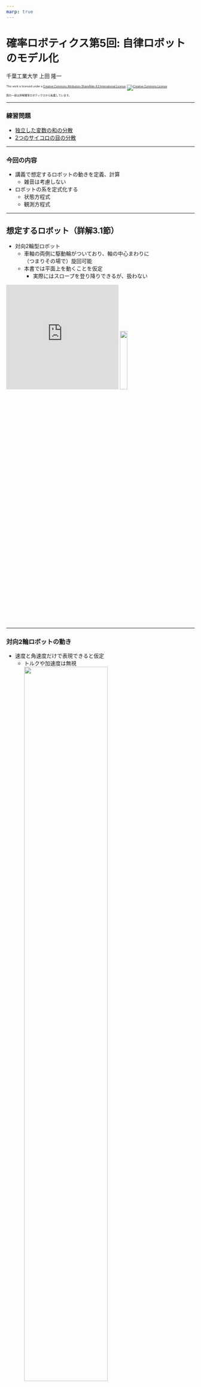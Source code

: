 ```yaml
---
marp: true
---
```


<!-- footer: 確率ロボティクス第5回 -->

# 確率ロボティクス第5回: 自律ロボットのモデル化

千葉工業大学 上田 隆一

<p style="font-size:50%">
This work is licensed under a <a rel="license" href="http://creativecommons.org/licenses/by-sa/4.0/">Creative Commons Attribution-ShareAlike 4.0 International License</a>.
<a rel="license" href="http://creativecommons.org/licenses/by-sa/4.0/">
<img alt="Creative Commons License" style="border-width:0" src="https://i.creativecommons.org/l/by-sa/4.0/88x31.png" /></a>
</p>
<p style="font-size:50%">
図の一部は詳解確率ロボティクスから転載しています。
</p>

$$\newcommand{\V}[1]{\boldsymbol{#1}}$$
$$\newcommand{\jump}[1]{[\![#1]\!]}$$
$$\newcommand{\bigjump}[1]{\big[\!\!\big[#1\big]\!\!\big]}$$
$$\newcommand{\Bigjump}[1]{\bigg[\!\!\bigg[#1\bigg]\!\!\bigg]}$$

---

<!-- paginate: true -->

### 練習問題

- [独立した変数の和の分散](https://b.ueda.tech/?page=robot_and_stats_questions#独立した変数の和の分散)
- [2つのサイコロの目の分散](https://b.ueda.tech/?page=robot_and_stats_questions#2つのサイコロの目の分散)

---

### 今回の内容

- 講義で想定するロボットの動きを定義、計算
    - 雑音は考慮しない　
- ロボットの系を定式化する
    - 状態方程式
    - 観測方程式

---

## 想定するロボット（詳解3.1節）

- 対向2輪型ロボット
    - 車軸の両側に駆動輪がついており、軸の中心まわりに<br />（つまりその場で）旋回可能
    - 本書では平面上を動くことを仮定
        - 実際にはスロープを登り降りできるが、扱わない

<iframe width="300" height="280" src="https://www.youtube.com/embed/zm0gP6o09lM" frameborder="0" allow="accelerometer; autoplay; encrypted-media; gyroscope; picture-in-picture" allowfullscreen></iframe>
<img width="20%" src="./figs/tsukuba.jpg" />

---

### 対向2輪ロボットの動き

- 速度と角速度だけで表現できると仮定
    - トルクや加速度は無視
        <img width="70%" src="./figs/robot_vels.jpg" />
        - 図は詳解確率ロボティクスから転載

---

## 世界座標系と描画（詳解3.2.1, 3.2.2項）

- ロボットの動き回る平面を準備
    - 図のように$X$軸、$Y$軸を設置
    - <span style="color:red">世界座標系</span>$\Sigma_\text{world}$と名付ける
- ロボットが$\Sigma_\text{world}$でどのように存在しているか
    - $(x \ y)^\top$: 位置、$\theta$: 向きで表せる
    - ベクトル $\V{x} = (x \ y \ \theta)^\top$として表現
    - $\V{x}$: 「<span style="color:red">姿勢</span>」と呼んだり「<span style="color:red">状態</span>」と呼んだり
        - 姿勢: ロボット工学の用語
        - 状態: 制御工学の用語

![bg right:30%](./figs/world_coordinate_system.png)

---

### 状態と状態空間

制御の話をするために用語を整理

- ロボットのとりうる状態$\V{x}$の集合を$\mathcal{X}$とする
    - $\mathcal{X}$を<span style="color:red">状態空間</span>と呼ぶ
    - 要はロボットが行ける範囲　
- 数式での表現
    - <span style="font-size:90%">$\mathcal{X} = \{ \V{x} = (x \ y \ \theta)^\top | x \in [x_\text{min},x_\text{max}] ,y \in [y_\text{min},y_\text{max}], \theta \in [-\pi, \pi) \}$</span>
    - $\V{x} \in \mathcal{X}$

注意（重要）: 簡単なうちに集合の表現をおさえておきましょう

---

## 時刻の扱い

- 時刻を離散的に表現
    - 1ステップの時間を$\Delta t$とする
        - 画像の更新周期33ms（ゆっくり動く移動ロボットなど）
        - 1ms（ダイナミクスまで考えるロボット）
    - $\Delta t$ごとに、時刻に$t=0,1,2,\dots$と番号を付与　
- 以後は離散時間でロボットの動きを考える
    - 理由: コンピュータで制御すると一定周期ごとに制御指令を出すことに

---

## ロボットの運動と状態方程式（詳解3.2.4項）

- 扱う問題: ある時刻にロボットが動いたとき、<br />次のステップにロボットの姿勢がどうなるか
    - $\V{x}_i$: 時刻が$t=i$のときの状態

![bg right:26%](./figs/next_step.png)

---

### 制御指令

- ロボットに与える速度、角速度をそれぞれ<br />$\nu$[m/s]、$\omega$[rad/s]と表現
    - まとめて$\V{u} = (\nu \ \omega)^\top$と表現
    - <span style="color:red">制御指令</span>と呼ぶ
        - 制御入力などとも呼ぶが、入力か出力か紛らわしいので

![bg right:26%](./figs/control_input.png)

<center style="font-size:150%">制御指令と状態の関係は？？</center>

---

### 世界座標系におけるロボットの動き

- こうなる
    - $\dot{x} = \nu \cos \theta$　　　　
    - $\dot{y} = \nu \sin \theta$
    - $\dot{\theta} = \omega$　　　
        - ここで$\dot{a} = \dfrac{\text{d}a}{\text{d}t}$

![bg right:30%](./figs/robot_motion.jpg)

- 問題： 時刻$t-1$から$t$の間に制御指令$\V{u}_t$で<br >姿勢は$\V{x}_{t-1}$からどう変わるか（計算できます？）


---

### 姿勢の変化の計算

- 向き$\theta$の変化は単純
    - $\theta_{t} = \theta_{t-1} + \int_{0}^{\Delta t} \omega_t dt  = \theta_{t-1} + \omega_t \Delta t$　
- 位置の変化の計算では時間$\Delta t$内での向きの変化を考慮しなければならない
    - $\begin{pmatrix} x_t \\ y_t \end{pmatrix} = \begin{pmatrix} x_{t-1} \\ y_{t-1} \end{pmatrix} + \begin{pmatrix} \int_0^{\Delta t} \nu_t \cos ( \theta_{t-1} + \omega_t t ) dt\\ \int_0^{\Delta t} \nu_t \sin ( \theta_{t-1} + \omega_t t ) dt \end{pmatrix}$
$= \cdots$
$= \begin{pmatrix} x\_{t-1}  \\ y\_{t-1} \end{pmatrix} + \nu\_t\omega\_t^{-1} \begin{pmatrix} \sin( \theta\_{t-1} + \omega\_t \Delta t ) - \sin\theta\_{t-1} \\ -\cos( \theta\_{t-1} + \omega\_t \Delta t ) + \cos\theta\_{t-1} \end{pmatrix}$
         - $\omega_t = 0$の場合は別の式になるが極限をとると一致

---

### 状態方程式

- 前ページの計算結果のまとめ
    - <span style="font-size:90%">$\begin{pmatrix} x_t \\ y_t \\ \theta_t \end{pmatrix} = \begin{pmatrix} x_{t-1}  \\ y_{t-1} \\ \theta_{t-1} \end{pmatrix} + \nu_t\omega_t^{-1} \begin{pmatrix} \sin( \theta_{t-1} + \omega_t \Delta t ) - \sin\theta_{t-1} \\ -\cos( \theta_{t-1} + \omega_t \Delta t ) + \cos\theta_{t-1} \\ \omega_t \Delta t\end{pmatrix}$</span>　
- 面倒なので次のように書く
    - $\V{x}_t = \V{f}(\V{x}_{t-1},\V{u}_t) \qquad (t=1,2,3,\dots)$
        - ロボットの動きはこれだけで表される（雑音がなければ）　
- 用語
    - 上の方程式: <span style="color:red">状態方程式</span>
    - 関数$\V{f}$: <span style="color:red">状態遷移関数</span>
    - 状態が$\V{x}_{t-1}$から$\V{x}_t$に変わること: <span style="color:red">状態遷移</span>

---

### 状態方程式で作ったロボットの動き

<img width="40%" src="./figs/robot_motion.gif" /> 


---

## ロボットの観測（詳解3.3節）

- ロボットにセンサを搭載
    - カメラで何かの位置を計測するというモデル
        - LiDARなどの登場で古典的になってしまったが数式の理解には一番良い<br />（・・・と2023年まで書いていたけどまた復活の機運）

---

## 点ランドマーク（詳解3.3.1）

- 点ランドマーク
    - カメラで観測すると、方角と距離が計測できるもの
    - 教科書で扱われる基本的なランドマーク
    - 下図: 点ランドマークとみなせる物体の例

<img width="65%" src="./figs/landmarks.jpg" /> 

---

## 講義で扱う環境中でのランドマーク

- 環境中に$N_\textbf{m}$個置く　
- 記号の定義
    - 一つ一つにIDを付与し、$\text{m}_0, \text{m}_1, \text{m}_2, \dots$と表す
        - 座標は$\V{m}_j = (m_{j,x} \ m_{j,y})^T$
            - 普通の字体とイタリック体を使い分けるので注意
    - ランドマークの集合を<span style="color:red">地図</span>と呼ぶ 
        - 地図: $\textbf{m} = \{ \text{m}_j | j = 0,1,2,\dots, N_\textbf{m} -1 \}$

![bg right:40%](./figs/landmarks.png)

---

## 点ランドマークの観測（詳解3.3.2項）

- シミュレータの設定
    - センサから見て距離$\ell$と方角$\varphi$が計測可能
        - これらの値をセンサ値 $\V{z} = (\ell \ \varphi)^T$と呼ぶ
        - センサ座標系とロボット座標系は同じと仮定
- ランドマークの位置とセンサ値の関係
    - $\ell_j = |\V{m}_j - \V{x}| = \sqrt{(m_{j,x} - x)^2 + (m_{j,y} - y)^2}$
    - $\varphi_j = \text{atan2}(m_{j,y} - y, m_{j,x} - x) - \theta$

![bg right:28%](./figs/landmark_obs.jpg)


---

### 観測方程式

- 前ページの計算結果のまとめ
    - $\begin{pmatrix} \ell_j \\  \varphi_j \end{pmatrix} = \begin{pmatrix} \sqrt{(m_{j,x} - x)^2 + (m_{j,y} - y)^2} \\ \text{atan2}(m_{j,y} - y, m_{j,x} - x) - \theta\end{pmatrix}$　
- 面倒なので次のように書く
    - $\V{z}_j = \V{h}_j (\V{x})$
    - $\V{z}_j = \V{h}(\V{x}, \V{m}_j)$（ランドマークの位置を変数とする場合）
    - ロボットの観測はこれだけで表される（雑音がなければ）　
- 用語
    - 上の方程式: <span style="color:red">観測方程式</span>
    - 関数$\V{h}_j$: <span style="color:red">観測関数</span>


---

### 観測方程式で作ったロボットの観測

- 左: ロボットの姿勢とランドマークの位置からセンサ値を描画
- 右: 計測可能な範囲に制限を加えたもの
    - 距離計測: $0.5$〜$6$[m]
    - 方角計測: $-60$〜$60$[deg]

<img width="30%" src="./figs/observation_nolimit.gif" />　　
<img width="30%" src="./figs/simulator_no_noise.gif" /> 

---

## 3.4 コードの保存と再利用

作業なので省略

---

## 3.5 まとめ

- 本章で実装した<span style="color:red">制御系</span>
    - 次の2つの式が全て
        - 状態方程式: $\V{x}_t = \V{f}(\V{x}_{t-1},\V{u}_t)$
        - 観測方程式: $\V{z}_{j,t} = \V{h}_j(\V{x}_t)$　
    - 非線形時不変離散時間系
        - 非線系: 行列の積と和で表現不可能
        - 時不変系: 時間で状態方程式や観測方程式が変わらない
        - 離散時間系: 時刻が離散的　
- 残った作業
    - 系に不確かさがない
